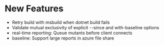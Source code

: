 # New Features

- Retry build with msbuild when dotnet build fails
- Validate mutual exclusivity of explicit --since and with-baseline options
- real-time reporting: Queue mutants before client connects
- baseline: Support large reports in azure file share
